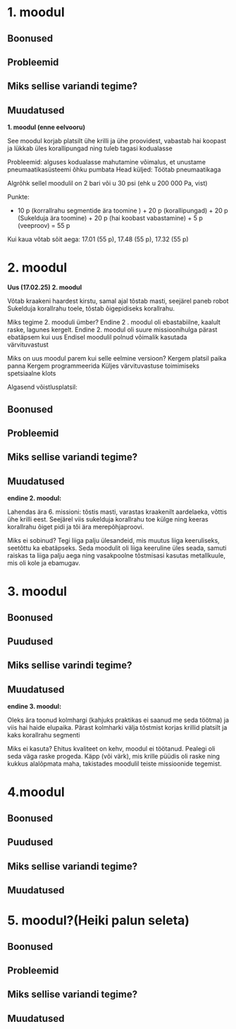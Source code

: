  # 1. moodul


  ## Boonused


  ## Probleemid


  ## Miks sellise variandi tegime?


  ## Muudatused
 **1. moodul (enne eelvooru)**
 
See moodul korjab platsilt ühe krilli ja ühe proovidest, vabastab hai koopast ja lükkab üles
korallipungad ning tuleb tagasi kodualasse

Probleemid:
	alguses kodualasse mahutamine 
	võimalus, et unustame pneumaatikasüsteemi õhku pumbata
Head küljed:
	Töötab pneumaatikaga

Algrõhk sellel moodulil on 2 bari või u 30 psi (ehk u 200 000 Pa, vist)

Punkte:
- 10 p (korrallrahu segmentide ära toomine ) + 20 p (korallipungad) + 20 p (Sukelduja ära toomine) + 20 p (hai koobast vabastamine) + 5 p (veeproov) = 55 p

Kui kaua võtab sõit aega: 17.01 (55 p), 17.48 (55 p), 17.32 (55 p)

  # 2. moodul
**Uus (17.02.25) 2. moodul**

Võtab kraakeni haardest kirstu, samal ajal tõstab masti, seejärel paneb robot Sukelduja korallrahu toele, tõstab õigepidiseks korallrahu.

Miks tegime 2. mooduli ümber?
	Endine 2	. moodul oli ebastabiilne, kaalult raske, lagunes kergelt.
	Endine 2. moodul oli suure missioonihulga pärast ebatäpsem kui uus
	Endisel moodulil polnud võimalik kasutada värvituvastust

Miks on uus moodul parem kui selle eelmine versioon?
	Kergem platsil paika panna
	Kergem programmeerida
	Küljes värvituvastuse toimimiseks spetsiaalne klots

Algasend võistlusplatsil:



  ## Boonused


  ## Probleemid


  ## Miks sellise variandi tegime? 


  ## Muudatused
**endine 2. moodul:**

Lahendas ära 6. missioni: tõstis masti, varastas kraakenilt aardelaeka, võttis ühe krilli eest. Seejärel viis sukelduja korallrahu toe külge ning keeras korallrahu õiget pidi ja tõi ära merepõhjaproovi.

Miks ei sobinud?
Tegi liiga palju ülesandeid, mis muutus liiga keeruliseks, seetõttu ka ebatäpseks. Seda moodulit oli liiga keeruline üles seada, samuti raiskas ta liiga palju aega ning vasakpoolne tõstmisasi kasutas metallkuule, mis oli kole ja ebamugav.


  # 3. moodul


  ## Boonused


  ## Puudused


  ## Miks sellise varindi tegime?


  ## Muudatused
**endine 3. moodul:**

Oleks ära toonud kolmhargi (kahjuks praktikas ei saanud me seda töötma) ja viis hai haide elupaika. Pärast kolmharki välja tõstmist korjas krillid platsilt ja kaks korallrahu segmenti 

Miks ei kasuta?
Ehitus kvaliteet on kehv, moodul ei töötanud. Pealegi oli seda väga raske progeda. Käpp (või värk), mis krille püüdis oli raske ning kukkus alalõpmata maha, takistades moodulil teiste missioonide tegemist.


  # 4.moodul


  ## Boonused


  ## Puudused


  ## Miks sellise variandi tegime?


  ## Muudatused


   # 5. moodul?(Heiki palun seleta)
 

  ## Boonused


  ## Probleemid


  ## Miks sellise variandi tegime?


  ## Muudatused
